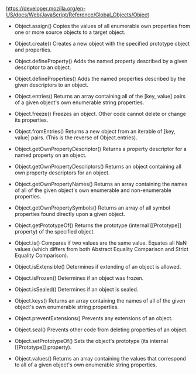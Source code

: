 https://developer.mozilla.org/en-US/docs/Web/JavaScript/Reference/Global_Objects/Object

- Object.assign() Copies the values of all enumerable own properties from one or more source objects to a target object.

- Object.create() Creates a new object with the specified prototype object and properties.

- Object.defineProperty() Adds the named property described by a given descriptor to an object.

- Object.defineProperties() Adds the named properties described by the given descriptors to an object.

- Object.entries() Returns an array containing all of the [key, value] pairs of a given object's own enumerable string properties.

- Object.freeze() Freezes an object. Other code cannot delete or change its properties.

- Object.fromEntries() Returns a new object from an iterable of [key, value] pairs. (This is the reverse of Object.entries).

- Object.getOwnPropertyDescriptor() Returns a property descriptor for a named property on an object.

- Object.getOwnPropertyDescriptors() Returns an object containing all own property descriptors for an object.

- Object.getOwnPropertyNames() Returns an array containing the names of all of the given object's own enumerable and non-enumerable properties.

- Object.getOwnPropertySymbols() Returns an array of all symbol properties found directly upon a given object.

- Object.getPrototypeOf() Returns the prototype (internal [[Prototype]] property) of the specified object.

- Object.is() Compares if two values are the same value. Equates all NaN values (which differs from both Abstract Equality Comparison and Strict Equality Comparison).

- Object.isExtensible() Determines if extending of an object is allowed.

- Object.isFrozen() Determines if an object was frozen.

- Object.isSealed() Determines if an object is sealed.

- Object.keys() Returns an array containing the names of all of the given object's own enumerable string properties.

- Object.preventExtensions() Prevents any extensions of an object.

- Object.seal() Prevents other code from deleting properties of an object.

- Object.setPrototypeOf() Sets the object's prototype (its internal [[Prototype]] property).

- Object.values() Returns an array containing the values that correspond to all of a given object's own enumerable string properties.
